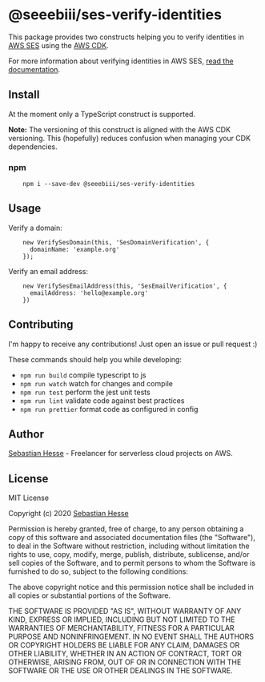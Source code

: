 # @seeebiii/ses-verify-identities

This package provides two constructs helping you to verify identities in [AWS SES](https://aws.amazon.com/ses/) using the [AWS CDK](https://aws.amazon.com/cdk/).

For more information about verifying identities in AWS SES, [read the documentation](https://docs.aws.amazon.com/ses/latest/DeveloperGuide/verify-domains.html).

## Install

At the moment only a TypeScript construct is supported.

**Note:** The versioning of this construct is aligned with the AWS CDK versioning.
This (hopefully) reduces confusion when managing your CDK dependencies.

### npm

```
    npm i --save-dev @seeebiii/ses-verify-identities
```

## Usage

Verify a domain:

```
    new VerifySesDomain(this, 'SesDomainVerification', {
      domainName: 'example.org'
    });
```

Verify an email address: 

```
    new VerifySesEmailAddress(this, 'SesEmailVerification', {
      emailAddress: 'hello@example.org'
    })
```

## Contributing

I'm happy to receive any contributions!
Just open an issue or pull request :)

These commands should help you while developing:

 * `npm run build`      compile typescript to js
 * `npm run watch`      watch for changes and compile
 * `npm run test`       perform the jest unit tests
 * `npm run lint`       validate code against best practices
 * `npm run prettier`   format code as configured in config

## Author

[Sebastian Hesse](https://www.sebastianhesse.de) - Freelancer for serverless cloud projects on AWS.

## License

MIT License

Copyright (c) 2020 [Sebastian Hesse](https://www.sebastianhesse.de)

Permission is hereby granted, free of charge, to any person obtaining a copy of this software and associated documentation files (the "Software"), to deal in the Software without restriction, including without limitation the rights to use, copy, modify, merge, publish, distribute, sublicense, and/or sell copies of the Software, and to permit persons to whom the Software is furnished to do so, subject to the following conditions:

The above copyright notice and this permission notice shall be included in all copies or substantial portions of the Software.

THE SOFTWARE IS PROVIDED "AS IS", WITHOUT WARRANTY OF ANY KIND, EXPRESS OR IMPLIED, INCLUDING BUT NOT LIMITED TO THE WARRANTIES OF MERCHANTABILITY, FITNESS FOR A PARTICULAR PURPOSE AND NONINFRINGEMENT. IN NO EVENT SHALL THE AUTHORS OR COPYRIGHT HOLDERS BE LIABLE FOR ANY CLAIM, DAMAGES OR OTHER LIABILITY, WHETHER IN AN ACTION OF CONTRACT, TORT OR OTHERWISE, ARISING FROM, OUT OF OR IN CONNECTION WITH THE SOFTWARE OR THE USE OR OTHER DEALINGS IN THE SOFTWARE.

